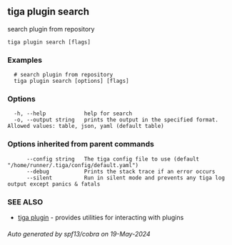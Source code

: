 ## tiga plugin search

search plugin from repository

```
tiga plugin search [flags]
```

### Examples

```
  # search plugin from repository
  tiga plugin search [options] [flags]
```

### Options

```
  -h, --help            help for search
  -o, --output string   prints the output in the specified format. Allowed values: table, json, yaml (default table)
```

### Options inherited from parent commands

```
      --config string   The tiga config file to use (default "/home/runner/.tiga/config/default.yaml")
      --debug           Prints the stack trace if an error occurs
      --silent          Run in silent mode and prevents any tiga log output except panics & fatals
```

### SEE ALSO

* [tiga plugin](tiga_plugin.md)	 - provides utilities for interacting with plugins

###### Auto generated by spf13/cobra on 19-May-2024

